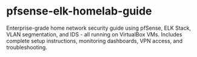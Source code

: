 # pfsense-elk-homelab-guide
Enterprise-grade home network security guide using pfSense, ELK Stack, VLAN segmentation, and IDS - all running on VirtualBox VMs. Includes complete setup instructions, monitoring dashboards, VPN access, and troubleshooting.
